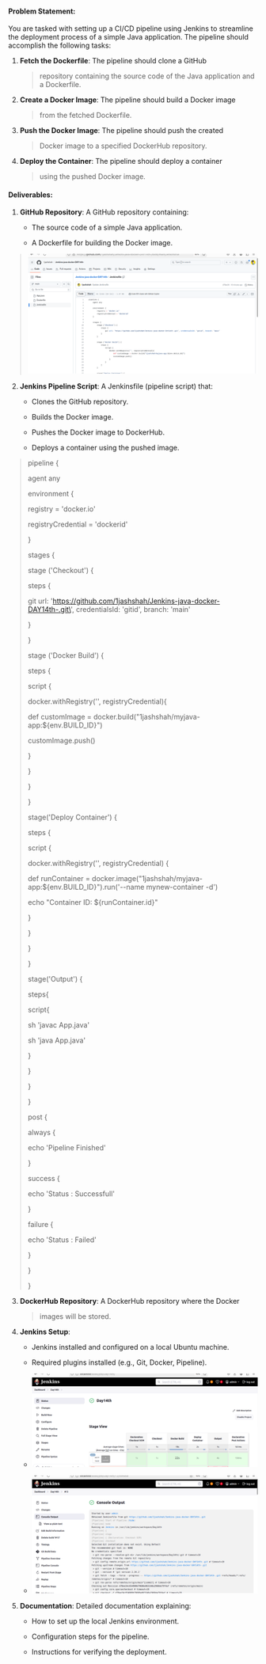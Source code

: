 #### **Problem Statement:**

You are tasked with setting up a CI/CD pipeline using Jenkins to
streamline the deployment process of a simple Java application. The
pipeline should accomplish the following tasks:

1.  **Fetch the Dockerfile**: The pipeline should clone a GitHub
    > repository containing the source code of the Java application and
    > a Dockerfile.

2.  **Create a Docker Image**: The pipeline should build a Docker image
    > from the fetched Dockerfile.

3.  **Push the Docker Image**: The pipeline should push the created
    > Docker image to a specified DockerHub repository.

4.  **Deploy the Container**: The pipeline should deploy a container
    > using the pushed Docker image.

#### **Deliverables:**

1.  **GitHub Repository**: A GitHub repository containing:

    -   The source code of a simple Java application.

    -   A Dockerfile for building the Docker image.

> ![](photos/media/image2.png)

2.  **Jenkins Pipeline Script**: A Jenkinsfile (pipeline script) that:

    -   Clones the GitHub repository.

    -   Builds the Docker image.

    -   Pushes the Docker image to DockerHub.

    -   Deploys a container using the pushed image.

> pipeline {
>
> agent any
>
> environment {
>
> registry = \'docker.io\'
>
> registryCredential = \'dockerid\'
>
> }
>
> stages {
>
> stage (\'Checkout\') {
>
> steps {
>
> git url:
> \'https://github.com/1jashshah/Jenkins-java-docker-DAY14th-.git\',
> credentialsId: \'gitid\', branch: \'main\'
>
> }
>
> }
>
> stage (\'Docker Build\') {
>
> steps {
>
> script {
>
> docker.withRegistry(\'\', registryCredential){
>
> def customImage =
> docker.build(\"1jashshah/myjava-app:\${env.BUILD_ID}\")
>
> customImage.push()
>
> }
>
> }
>
> }
>
> }
>
> stage(\'Deploy Container\') {
>
> steps {
>
> script {
>
> docker.withRegistry(\'\', registryCredential) {
>
> def runContainer =
> docker.image(\"1jashshah/myjava-app:\${env.BUILD_ID}\").run(\'\--name
> mynew-container -d\')
>
> echo \"Container ID: \${runContainer.id}\"
>
> }
>
> }
>
> }
>
> }
>
> stage(\'Output\') {
>
> steps{
>
> script{
>
> sh \'javac App.java\'
>
> sh \'java App.java\'
>
> }
>
> }
>
> }
>
> }
>
> post {
>
> always {
>
> echo \'Pipeline Finished\'
>
> }
>
> success {
>
> echo \'Status : Successfull\'
>
> }
>
> failure {
>
> echo \'Status : Failed\'
>
> }
>
> }
>
> }

3.  **DockerHub Repository**: A DockerHub repository where the Docker
    > images will be stored.

4.  **Jenkins Setup**:

    -   Jenkins installed and configured on a local Ubuntu machine.

    -   Required plugins installed (e.g., Git, Docker, Pipeline).

    -   ![](photos/media/image1.png)

    -   ![](photos/media/image3.png)

5.  **Documentation**: Detailed documentation explaining:

    -   How to set up the local Jenkins environment.

    -   Configuration steps for the pipeline.

    -   Instructions for verifying the deployment.
